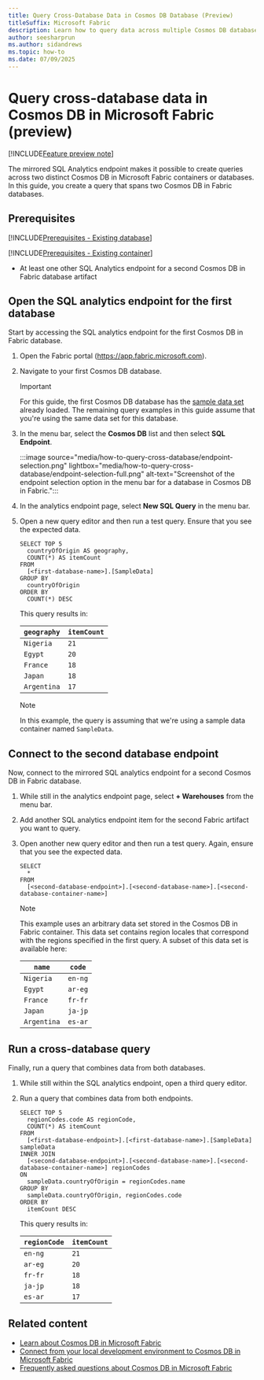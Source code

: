 ```yaml
---
title: Query Cross-Database Data in Cosmos DB Database (Preview)
titleSuffix: Microsoft Fabric
description: Learn how to query data across multiple Cosmos DB databases in Microsoft Fabric during the preview, including setup and best practices.
author: seesharprun
ms.author: sidandrews
ms.topic: how-to
ms.date: 07/09/2025
---
```


# Query cross-database data in Cosmos DB in Microsoft Fabric (preview)

[!INCLUDE[Feature preview note](../../includes/feature-preview-note.md)]

The mirrored SQL Analytics endpoint makes it possible to create queries across two distinct Cosmos DB in Microsoft Fabric containers or databases. In this guide, you create a query that spans two Cosmos DB in Fabric databases.

## Prerequisites

[!INCLUDE[Prerequisites - Existing database](includes/prerequisite-existing-database.md)]

[!INCLUDE[Prerequisites - Existing container](includes/prerequisite-existing-container.md)]

- At least one other SQL Analytics endpoint for a second Cosmos DB in Fabric database artifact

## Open the SQL analytics endpoint for the first database

Start by accessing the SQL analytics endpoint for the first Cosmos DB in Fabric database.

1. Open the Fabric portal (<https://app.fabric.microsoft.com>).

1. Navigate to your first Cosmos DB database.

    > [!IMPORTANT]
    > For this guide, the first Cosmos DB database has the [sample data set](sample-data.md) already loaded. The remaining query examples in this guide assume that you're using the same data set for this database.

1. In the menu bar, select the **Cosmos DB** list and then select **SQL Endpoint**.

    :::image source="media/how-to-query-cross-database/endpoint-selection.png" lightbox="media/how-to-query-cross-database/endpoint-selection-full.png" alt-text="Screenshot of the endpoint selection option in the menu bar for a database in Cosmos DB in Fabric.":::

1. In the analytics endpoint page, select **New SQL Query** in the menu bar.

1. Open a new query editor and then run a test query. Ensure that you see the expected data.

    ```tsql
    SELECT TOP 5
      countryOfOrigin AS geography,
      COUNT(*) AS itemCount
    FROM
      [<first-database-name>].[SampleData]
    GROUP BY
      countryOfOrigin
    ORDER BY
      COUNT(*) DESC
    ```

    This query results in:

    | `geography` | `itemCount` |
    | --- | --- |
    | `Nigeria` | `21` |
    | `Egypt` | `20` |
    | `France` | `18` |
    | `Japan` | `18` |
    | `Argentina` | `17` |

    > [!NOTE]
    > In this example, the query is assuming that we're using a sample data container named `SampleData`.

## Connect to the second database endpoint

Now, connect to the mirrored SQL analytics endpoint for a second Cosmos DB in Fabric database.

1. While still in the analytics endpoint page, select **+ Warehouses** from the menu bar.

1. Add another SQL analytics endpoint item for the second Fabric artifact you want to query.

1. Open another new query editor and then run a test query. Again, ensure that you see the expected data.

    ```tsql
    SELECT 
      *
    FROM
      [<second-database-endpoint>].[<second-database-name>].[<second-database-container-name>]
    ```

    > [!NOTE]
    > This example uses an arbitrary data set stored in the Cosmos DB in Fabric container. This data set contains region locales that correspond with the regions specified in the first query. A subset of this data set is available here:
    >
    > | `name` | `code` |
    > | --- | --- |
    > | `Nigeria` | `en-ng` |
    > | `Egypt` | `ar-eg` |
    > | `France` | `fr-fr` |
    > | `Japan` | `ja-jp` |
    > | `Argentina` | `es-ar` |
    >

## Run a cross-database query

Finally, run a query that combines data from both databases.

1. While still within the SQL analytics endpoint, open a third query editor.
 
1. Run a query that combines data from both endpoints.

    ```tsql
    SELECT TOP 5
      regionCodes.code AS regionCode,
      COUNT(*) AS itemCount
    FROM
      [<first-database-endpoint>].[<first-database-name>].[SampleData] sampleData
    INNER JOIN
      [<second-database-endpoint>].[<second-database-name>].[<second-database-container-name>] regionCodes
    ON
      sampleData.countryOfOrigin = regionCodes.name
    GROUP BY
      sampleData.countryOfOrigin, regionCodes.code
    ORDER BY
      itemCount DESC
    ```

    This query results in:
    
    | `regionCode` | `itemCount` |
    | --- | --- |
    | `en-ng` | `21` |
    | `ar-eg` | `20` |
    | `fr-fr` | `18` |
    | `ja-jp` | `18` |
    | `es-ar` | `17` |

## Related content

- [Learn about Cosmos DB in Microsoft Fabric](overview.md)
- [Connect from your local development environment to Cosmos DB in Microsoft Fabric](how-to-connect-development.md)
- [Frequently asked questions about Cosmos DB in Microsoft Fabric](faq.yml)
